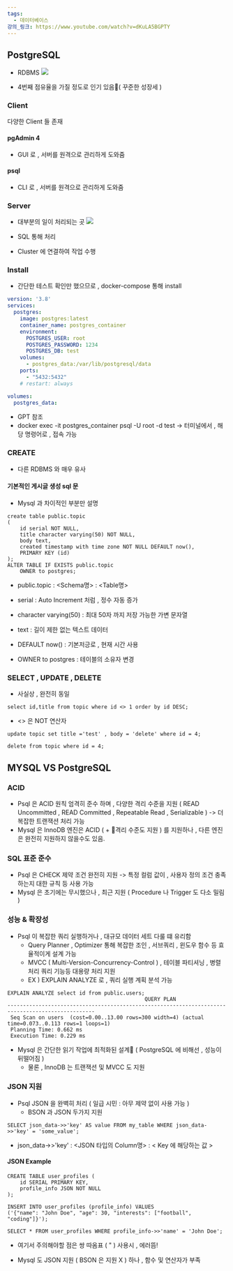 ```yaml
---
tags:
  - 데이터베이스
강의_링크: https://www.youtube.com/watch?v=dKuLA5BGPTY
---
```

## PostgreSQL
- RDBMS
 ![](https://i.imgur.com/qsw17IU.png)

- 4번째 점유율을 가질 정도로 인기 있음( 꾸준한 성장세 )


### Client

다양한 Client 들 존재
#### pgAdmin 4

- GUI 로 , 서버를 원격으로 관리하게 도와줌
#### psql

- CLI 로 , 서버를 원격으로 관리하게 도와줌

### Server
- 대부분의 일이 처리되는 곳
![](https://i.imgur.com/QX1Fltz.png)

- SQL 통해 처리
- Cluster 에 연결하여 작업 수행

### Install

- 간단한 테스트 확인만 했으므로 , docker-compose 통해 install

```yml
version: '3.8'
services:
  postgres:
    image: postgres:latest
    container_name: postgres_container
    environment:
      POSTGRES_USER: root 
      POSTGRES_PASSWORD: 1234 
      POSTGRES_DB: test  
    volumes:
      - postgres_data:/var/lib/postgresql/data  
    ports:
      - "5432:5432"  
    # restart: always 

volumes:
  postgres_data:  
```
- GPT 참조
- docker exec -it postgres_container psql -U root -d test
	-> 터미널에서 , 해당 명령어로 , 접속 가능

### CREATE

- 다른 RDBMS 와 매우 유사
#### 기본적인 게시글 생성 sql 문
- Mysql 과 차이적인 부분만 설명
```postgresql
create table public.topic
(
	id serial NOT NULL,
	title character varying(50) NOT NULL,
	body text,
	created timestamp with time zone NOT NULL DEFAULT now(),
	PRIMARY KEY (id) 
);
ALTER TABLE IF EXISTS public.topic
	OWNER to postgres;
```
- public.topic : <Schema명> : <Table명>
- serial : Auto Increment 처럼 , 정수 자동 증가
- character varying(50) : 최대 50자 까지 저장 가능한 가변 문자열
- text : 길이 제한 없는 텍스트 데이터
- DEFAULT now() : 기본저긍로 , 현재 시간 사용

- OWNER to postgres : 테이블의 소유자 변경

### SELECT , UPDATE , DELETE 

- 사실상 , 완전히 동일
```postgresql
select id,title from topic where id <> 1 order by id DESC;
```
- <> 은 NOT 연산자
```postgresql
update topic set title ='test' , body = 'delete' where id = 4;
```

```postgresql
delete from topic where id = 4;
```

## MYSQL VS PostgreSQL
### ACID

- Psql 은 ACID 원칙 엄격히 준수 하며 , 다양한 격리 수준을 지원 ( READ Uncommitted , READ Committed , Repeatable Read , Serializable )
	-> 더 복잡한 트랜잭션 처리 가능
- Mysql 은 InnoDB 엔진은 ACID ( + 격리 수준도 지원 ) 를 지원하나 , 다른 엔진은 완전히 지원하지 않을수도 있음.
### SQL 표준 준수

- Psql 은 CHECK 제약 조건 완전히 지원
	-> 특정 컬럼 값이 , 사용자 정의 조건 충족하는지 대한 규칙 등 사용 가능
- Mysql 은 초기에는 무시했으나 , 최근 지원 ( Procedure 나 Trigger 도 다소 밀림 )

### 성능 & 확장성

- Psql 이 복잡한 쿼리 실행하거나 , 대규모 데이터 세트 다룰 떄 유리함
	- Query Planner , Optimizer 통해 복잡한 조인 , 서브쿼리 , 윈도우 함수 등 효율적이게 설계 가능
	- MVCC ( Multi-Version-Concurrency-Control ) , 테이블 파티셔닝 , 병렬 처리 쿼리 기능등 대용량 처리 지원
	- EX ) EXPLAIN ANALYZE 로 , 쿼리 실행 계획 분석 가능
```postgresql
EXPLAIN ANALYZE select id from public.users;
                                            QUERY PLAN                                            
--------------------------------------------------------------------------------------------------
 Seq Scan on users  (cost=0.00..13.00 rows=300 width=4) (actual time=0.073..0.113 rows=1 loops=1)
 Planning Time: 0.662 ms
 Execution Time: 0.229 ms
```
- Mysql 은 간단한 읽기 작업에 최적화된 설계 ( PostgreSQL 에 비해선 , 성능이 뒤떨어짐 )
	- 물론 , InnoDB 는 트랜잭션 및 MVCC 도 지원

### JSON 지원

- Psql JSON 을 완벽히 처리 ( 일급 시민 : 아무 제약 없이 사용 가능 )
	- BSON 과 JSON 두가지 지원
```postgresql
SELECT json_data->>'key' AS value FROM my_table WHERE json_data->>'key' = 'some_value';
```
- json_data->>'key' : <JSON 타입의 Column명> : < Key 에 해당하는 값 >
#### JSON Example
```postgresql
CREATE TABLE user_profiles (
    id SERIAL PRIMARY KEY,
    profile_info JSON NOT NULL
);

INSERT INTO user_profiles (profile_info) VALUES 
('{"name": "John Doe", "age": 30, "interests": ["football", "coding"]}');

SELECT * FROM user_profiles WHERE profile_info->>'name' = 'John Doe';
```

- 여기서 주의해야할 점은 쌍 따옴표 ( " ) 사용시 , 에러뜸!

- Mysql 도 JSON 지원 ( BSON 은 지원 X ) 하나 , 함수 및 연산자가 부족

